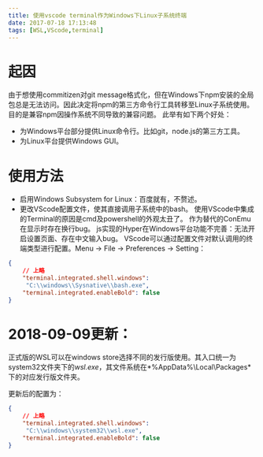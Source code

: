 ```yaml
---
title: 使用vscode terminal作为Windows下Linux子系统终端
date: 2017-07-18 17:13:48
tags: [WSL,VScode,terminal]
---
```


# 起因

 由于想使用commitizen对git message格式化，但在Windows下npm安装的全局包总是无法访问。因此决定将npm的第三方命令行工具转移至Linux子系统使用。目的是兼容npm因操作系统不同导致的兼容问题。
 此举有如下两个好处：
- 为Windows平台部分提供Linux命令行。比如git，node.js的第三方工具。
- 为Linux平台提供Windows GUI。

# 使用方法

- 启用Windows Subsystem for Linux：百度就有，不赘述。
- 更改VScode配置文件，使其直接调用子系统中的bash。
   使用VScode中集成的Terminal的原因是cmd及powershell的外观太丑了。
   作为替代的ConEmu在显示时存在换行bug。
   js实现的Hyper在Windows平台功能不完善：无法开启设置页面、存在中文输入bug。
   VScode可以通过配置文件对默认调用的终端类型进行配置。Menu -> File -> Preferences -> Setting：

``` json
{
    // 上略
    "terminal.integrated.shell.windows":
     "C:\\windows\\Sysnative\\bash.exe",
    "terminal.integrated.enableBold": false
}
```

# 2018-09-09更新：

正式版的WSL可以在windows store选择不同的发行版使用。其入口统一为system32文件夹下的*wsl.exe*，其文件系统在*%AppData%\Local\Packages*
下的对应发行版文件夹。

更新后的配置为：

``` json
{
    // 上略
    "terminal.integrated.shell.windows":
     "C:\\windows\\system32\\wsl.exe",
    "terminal.integrated.enableBold": false
}
```